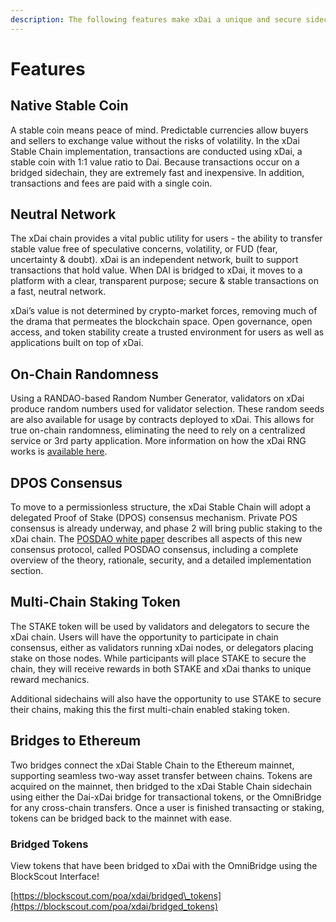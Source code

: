 ```yaml
---
description: The following features make xDai a unique and secure sidechain solution.
---
```


# Features

## Native Stable Coin

A stable coin means peace of mind. Predictable currencies allow buyers and sellers to exchange value without the risks of volatility. In the xDai Stable Chain implementation, transactions are conducted using xDai, a stable coin with 1:1 value ratio to Dai. Because transactions occur on a bridged sidechain, they are extremely fast and inexpensive. In addition, transactions and fees are paid with a single coin. 

## Neutral Network

The xDai chain provides a vital public utility for users - the ability to transfer stable value free of speculative concerns, volatility, or FUD \(fear, uncertainty & doubt\). xDai is an independent network, built to support transactions that hold value. When DAI is bridged to xDai, it moves to a platform with a clear, transparent purpose;  secure & stable transactions on a fast, neutral network.

xDai’s value is not determined by crypto-market forces, removing much of the drama that permeates the blockchain space. Open governance, open access, and token stability create a trusted environment for users as well as applications built on top of xDai.

## On-Chain Randomness

Using a RANDAO-based Random Number Generator, validators on xDai produce random numbers used for validator selection. These random seeds are also available for usage by contracts deployed to xDai.  This allows for true on-chain randomness, eliminating the need to rely on a centralized service or 3rd party application. More information on how the xDai RNG works is [available here](../for-developers/on-chain-random-numbers/).

## DPOS Consensus

To move to a permissionless structure, the xDai Stable Chain will adopt a delegated Proof of Stake \(DPOS\) consensus mechanism. Private POS consensus is already underway, and phase 2 will bring public staking to the xDai chain. The [POSDAO white paper](../for-validators/posdao-whitepaper.md) describes all aspects of this new consensus protocol, called POSDAO consensus, including a complete overview of the theory, rationale, security, and a detailed implementation section. 

## Multi-Chain Staking Token

The STAKE token will be used by validators and delegators to secure the xDai chain. Users will have the opportunity to participate in chain consensus, either as validators running xDai nodes, or delegators placing stake on those nodes. While participants will place STAKE to secure the chain, they will receive rewards in both STAKE and xDai thanks to unique reward mechanics.

Additional sidechains will also have the opportunity to use STAKE to secure their chains, making this the first multi-chain enabled staking token.

## Bridges to Ethereum

Two bridges connect the xDai Stable Chain to the Ethereum mainnet, supporting seamless two-way asset transfer between chains. Tokens are acquired on the mainnet, then bridged to the xDai Stable Chain sidechain using either the Dai-xDai bridge for transactional tokens, or the OmniBridge for any cross-chain transfers. Once a user is finished transacting or staking, tokens can be bridged back to the mainnet with ease.

### Bridged Tokens

View tokens that have been bridged to xDai with the OmniBridge using the BlockScout Interface!  
  
[https://blockscout.com/poa/xdai/bridged\_tokens](https://blockscout.com/poa/xdai/bridged_tokens)

